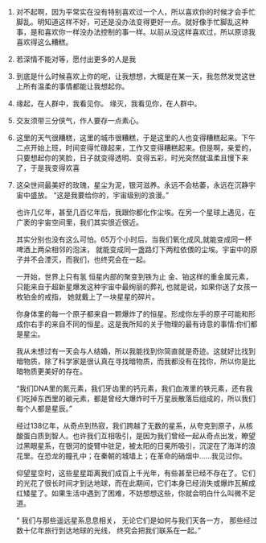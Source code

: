 1. 对不起啊，因为平常实在没有特别喜欢过一个人，所以喜欢你的时候才会手忙脚乱。明知道这样不好，可还是没办法变得更好一点。就好像手忙脚乱这种事，是和喜欢你一样没办法控制的事一样。以前从没这样喜欢过，所以原谅我喜欢得这么糟糕。
2. 若深情不能对等，愿付出更多的人是我
3. 到底是什么时候喜欢上你的呢，让我想想，大概是在某一天，我忽然发觉这世上所有温柔的事情都能让我想起你。
4. 缘起，在人群中，我看见你。 缘灭，我看见你，在人群中。
5. 交友须带三分侠气，作人要存一点素心。
6. 这里的天气很糟糕，这里的城市很糟糕，于是这里的人也变得糟糕起来。下午二点开始上班，时间变得忙碌起来，工作又变得糟糕起来。但是啊，亲爱的，只要想起你的笑脸，日子就变得透明、变得五彩，时光突然就温柔且慢下来了，于是我变得欢喜
7. 
    这朵世间最美好的玫瑰，星尘为泥，银河滋养。永远不会枯萎，永远在沉静宇宙中盛放。
    “这是我要给你的，宇宙级别的浪漫。”

    也许几亿年，甚至几百亿年后，我跟你都化作尘埃。在另一个星球上遇见，在广袤的宇宙空间里，我们其实很近很近。

    其实分别也没有这么可怕。65万个小时后，当我们氧化成风,就能变成同一杯啤酒上两朵相邻的泡沫，
    就能变成同一盏路灯下两粒依偎的尘埃。宇宙中的原子并不会湮灭，而我们，也终究会在一起。

    一开始，世界上只有氢
    恒星内部的聚变到铁为止
    金、铂这样的重金属元素，只能来自于超新星爆发这种宇宙中最绚丽的葬礼
    也就是说，如果你送了女孩一枚铂金的戒指，
    她就戴上了一块星星的碎片。

    你身体里的每一个原子都来自一颗爆炸了的恒星。形成你左手的原子可能和形成你右手的来自不同的恒星。这是我所知的关于物理的最有诗意的事情:你们都是星尘。

    我从未想过有一天会与人结婚，所以我能找到你简直就是奇迹。这就好比找到暗物质，除了科学家是很认真在寻找暗物质，而我都没有在找你，所以你是比暗物质更美好的存在。

    “我们DNA里的氮元素，我们牙齿里的钙元素，我们血液里的铁元素，还有我们吃掉东西里的碳元素，都是曾经大爆炸时千万星辰散落后组成的，所以我们每个人都是星辰。” ​​​

    经过138亿年，从奇点到热寂，我们跨越了无数的星系，从夸克到原子，从核酸蛋白质到智人。也许我们互相吸引，是因为我们曾经一起从奇点出发，瞭望过黑眼星系，在银河的旋臂中驻足，被太阳的日冕所吸引，沉淀在了海洋的浪花里。在恐龙的瞳孔中；在秦朝的城墙上；在革命的硝烟中......我见过你。

    仰望星空时，这些星星距离我们成百上千光年，有些甚至已经不存在了。它们的光花了很长时间才到达地球，而在此期间，它们本身已经消失或爆炸瓦解成红矮星了。如果生活中遇到了困难，不妨想想这些，你就会明白什么叫微不足道。

    “ 我们与那些遥远星系息息相关，
    无论它们是如何与我们天各一方，
    那些经过数十亿年旅行到达地球的光线，
    终究会把我们联系在一起。”